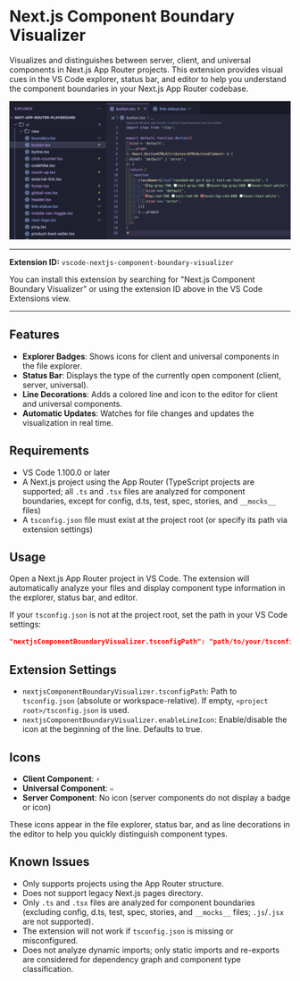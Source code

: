 # Next.js Component Boundary Visualizer

Visualizes and distinguishes between server, client, and universal components in Next.js App Router projects. This extension provides visual cues in the VS Code explorer, status bar, and editor to help you understand the component boundaries in your Next.js App Router codebase.

![Screenshot](assets/screenshot.png)

---

**Extension ID:** `vscode-nextjs-component-boundary-visualizer`

You can install this extension by searching for "Next.js Component Boundary Visualizer" or using the extension ID above in the VS Code Extensions view.

---

## Features

- **Explorer Badges**: Shows icons for client and universal components in the file explorer.
- **Status Bar**: Displays the type of the currently open component (client, server, universal).
- **Line Decorations**: Adds a colored line and icon to the editor for client and universal components.
- **Automatic Updates**: Watches for file changes and updates the visualization in real time.

## Requirements

- VS Code 1.100.0 or later
- A Next.js project using the App Router (TypeScript projects are supported; all `.ts` and `.tsx` files are analyzed for component boundaries, except for config, d.ts, test, spec, stories, and `__mocks__` files)
- A `tsconfig.json` file must exist at the project root (or specify its path via extension settings)

## Usage

Open a Next.js App Router project in VS Code. The extension will automatically analyze your files and display component type information in the explorer, status bar, and editor.

If your `tsconfig.json` is not at the project root, set the path in your VS Code settings:

```json
"nextjsComponentBoundaryVisualizer.tsconfigPath": "path/to/your/tsconfig.json"
```

## Extension Settings

- `nextjsComponentBoundaryVisualizer.tsconfigPath`: Path to `tsconfig.json` (absolute or workspace-relative). If empty, `<project root>/tsconfig.json` is used.
- `nextjsComponentBoundaryVisualizer.enableLineIcon`: Enable/disable the icon at the beginning of the line. Defaults to true.

## Icons

- **Client Component**: `⚡️`
- **Universal Component**: `♾️`
- **Server Component**: No icon (server components do not display a badge or icon)

These icons appear in the file explorer, status bar, and as line decorations in the editor to help you quickly distinguish component types.

## Known Issues

- Only supports projects using the App Router structure.
- Does not support legacy Next.js pages directory.
- Only `.ts` and `.tsx` files are analyzed for component boundaries (excluding config, d.ts, test, spec, stories, and `__mocks__` files; `.js`/`.jsx` are not supported).
- The extension will not work if `tsconfig.json` is missing or misconfigured.
- Does not analyze dynamic imports; only static imports and re-exports are considered for dependency graph and component type classification.
